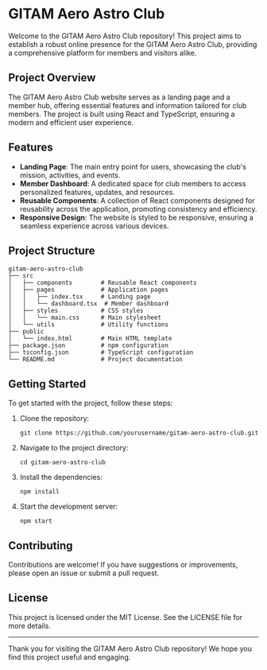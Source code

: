 # GITAM Aero Astro Club

Welcome to the GITAM Aero Astro Club repository! This project aims to establish a robust online presence for the GITAM Aero Astro Club, providing a comprehensive platform for members and visitors alike.

## Project Overview

The GITAM Aero Astro Club website serves as a landing page and a member hub, offering essential features and information tailored for club members. The project is built using React and TypeScript, ensuring a modern and efficient user experience.

## Features

- **Landing Page**: The main entry point for users, showcasing the club's mission, activities, and events.
- **Member Dashboard**: A dedicated space for club members to access personalized features, updates, and resources.
- **Reusable Components**: A collection of React components designed for reusability across the application, promoting consistency and efficiency.
- **Responsive Design**: The website is styled to be responsive, ensuring a seamless experience across various devices.

## Project Structure

```
gitam-aero-astro-club
├── src
│   ├── components        # Reusable React components
│   ├── pages             # Application pages
│   │   ├── index.tsx     # Landing page
│   │   └── dashboard.tsx  # Member dashboard
│   ├── styles            # CSS styles
│   │   └── main.css      # Main stylesheet
│   └── utils             # Utility functions
├── public
│   └── index.html        # Main HTML template
├── package.json          # npm configuration
├── tsconfig.json         # TypeScript configuration
└── README.md             # Project documentation
```

## Getting Started

To get started with the project, follow these steps:

1. Clone the repository:
   ```
   git clone https://github.com/yourusername/gitam-aero-astro-club.git
   ```

2. Navigate to the project directory:
   ```
   cd gitam-aero-astro-club
   ```

3. Install the dependencies:
   ```
   npm install
   ```

4. Start the development server:
   ```
   npm start
   ```

## Contributing

Contributions are welcome! If you have suggestions or improvements, please open an issue or submit a pull request.

## License

This project is licensed under the MIT License. See the LICENSE file for more details.

---

Thank you for visiting the GITAM Aero Astro Club repository! We hope you find this project useful and engaging.